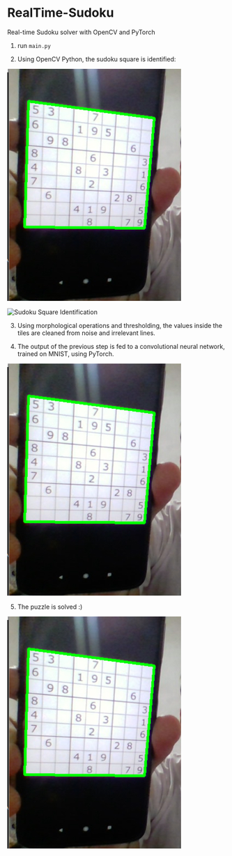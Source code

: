 # RealTime-Sudoku
Real-time Sudoku solver with OpenCV and PyTorch
1. run `main.py`

2. Using OpenCV Python, the sudoku square is identified: 

![Sudoku Square Identification](https://github.com/MohammadKhalaji/RealTime-Sudoku/blob/master/readme_images/1.jpg)

![Sudoku Square Identification](https://github.com/MohammadKhalaji/RealTime-Sudoku/blob/master/readme_images/1.jpgg)

3. Using morphological operations and thresholding, the values inside the tiles are cleaned from noise and irrelevant lines.

4. The output of the previous step is fed to a convolutional neural network, trained on MNIST, using PyTorch. 

![ConvNet labels the tiles](https://github.com/MohammadKhalaji/RealTime-Sudoku/blob/master/readme_images/1.jpg)

5. The puzzle is solved :)

![Final](https://github.com/MohammadKhalaji/RealTime-Sudoku/blob/master/readme_images/1.jpg)
